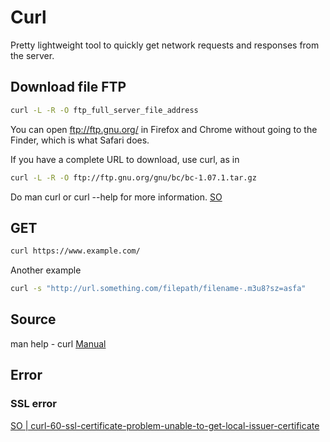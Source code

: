 # Curl

Pretty lightweight tool to quickly get network requests and responses from the server.

## Download file FTP

```sh
curl -L -R -O ftp_full_server_file_address
```


You can open ftp://ftp.gnu.org/ in Firefox and Chrome without going to the Finder, which is what Safari does.

If you have a complete URL to download, use curl, as in

```sh
curl -L -R -O ftp://ftp.gnu.org/gnu/bc/bc-1.07.1.tar.gz
```

Do man curl or curl --help for more information.
[SO ](https://apple.stackexchange.com/questions/320781/missing-ftp-command-line-tool-on-macos)


## GET

```bash
curl https://www.example.com/
```

Another example

```sh
curl -s "http://url.something.com/filepath/filename-.m3u8?sz=asfa"
```
## Source

man help - curl
[Manual](https://curl.se/docs/manual.html)


## Error 

### SSL error

[SO | curl-60-ssl-certificate-problem-unable-to-get-local-issuer-certificate](https://stackoverflow.com/questions/24611640/curl-60-ssl-certificate-problem-unable-to-get-local-issuer-certificate)
